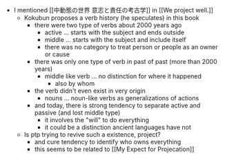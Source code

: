 - I mentioned [[中動態の世界 意志と責任の考古学]] in [[We project well.]]
	- Kokubun proposes a verb history (he speculates) in this book
		- there were two type of verbs about 2000 years ago
			- active ... starts with the subject and ends outside
			- middle ... starts with the subject and include itself
			- there was no category to treat person or people as an owner or cause
		- there was only one type of verb in past of past (more than 2000 years)
			- middle like verb ... no distinction for where it happened
				- also by whom
		- the verb didn't even exist in very origin
			- nouns ... noun-like verbs as generalizations of actions
		- and today, there is strong tendency to separate active and passive (and lost middle type)
			- it involves the "will" to do everything
			- it could be a distinction ancient languages have not
	- Is ptp trying to revive such a existence, project?
		- and cure tendency to  identify who owns everything
		- this seems to be related to [[My Expect for Projecation]]